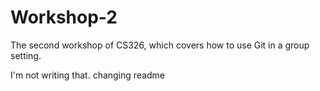 # Workshop-2

The second workshop of CS326, which covers how to use Git in a group setting.

I'm not writing that.
changing readme
